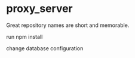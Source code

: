 # proxy_server
Great repository names are short and memorable.


run npm install

change database configuration
